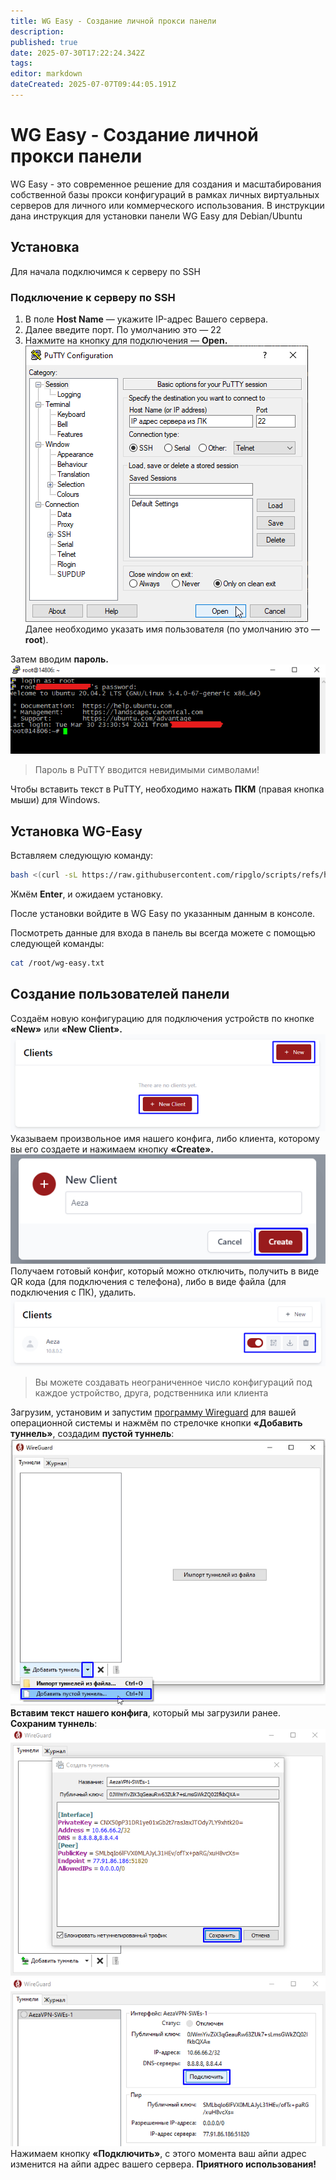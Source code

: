 ```yaml
---
title: WG Easy - Создание личной прокси панели
description: 
published: true
date: 2025-07-30T17:22:24.342Z
tags: 
editor: markdown
dateCreated: 2025-07-07T09:44:05.191Z
---
```


# WG Easy - Создание личной прокси панели

WG Easy - это современное решение для создания и масштабирования собственной базы прокси конфигураций в рамках личных виртуальных серверов для личного или коммерческого использования.
В инструкции дана инструкция для установки панели WG Easy для Debian/Ubuntu

## Установка

Для начала подключимся к серверу по SSH

### Подключение к серверу по SSH

1. В поле **Host Name** — укажите IP-адрес Вашего сервера.
2. Далее введите порт. По умолчанию это — 22
3. Нажмите на кнопку для подключения — **Open.**
![putty_sopx8qrdn5.png](/ssh-sftp/putty_sopx8qrdn5.png)
Далее необходимо указать имя пользователя (по умолчанию это — **root**).

Затем вводим **пароль.**
![image.jpg](/ssh-sftp/image.jpg)
> Пароль в PuTTY вводится невидимыми символами!

Чтобы вставить текст в PuTTY, необходимо нажать **ПКМ** (правая кнопка мыши) для Windows.

## Установка WG-Easy

Вставляем следующую команду:

``` bash
bash <(curl -sL https://raw.githubusercontent.com/ripglo/scripts/refs/heads/main/wg-easy.sh)
```
Жмём **Enter**, и ожидаем установку.

После установки войдите в WG Easy по указанным данным в консоле.

Посмотреть данные для входа в панель вы всегда можете с помощью следующей команды:

``` bash
cat /root/wg-easy.txt
```

## Создание пользователей панели

Создаём новую конфигурацию для подключения устройств по кнопке **«New»** или **«New Client».**
![image23.jpg](/wgeasy/image23.jpg)
Указываем произвольное имя нашего конфига, либо клиента, которому вы его создаете и нажимаем  кнопку **«Create».**
![image24.jpg](/wgeasy/image24.jpg)
Получаем готовый конфиг, который можно отключить, получить в виде QR кода (для подключения с телефона), либо в виде файла (для подключения с ПК), удалить.
![image25.jpg](/wgeasy/image25.jpg)
>Вы можете создавать неограниченное число конфигураций под каждое устройство, друга, родственника или клиента

Загрузим, установим и запустим [программу Wireguard](https://www.wireguard.com/install/) для вашей операционной системы и нажмём по стрелочке кнопки **«Добавить туннель»**, создадим **пустой туннель**:
![image26.jpg](/wgeasy/image26.jpg)
**Вставим текст нашего конфига**, который мы загрузили ранее. **Сохраним туннель**:
![image27.jpg](/wgeasy/image27.jpg)
![image28.jpg](/wgeasy/image28.jpg)
Нажимаем кнопку **«Подключить»**, с этого момента ваш айпи адрес изменится на айпи адрес вашего сервера. **Приятного использования!**
